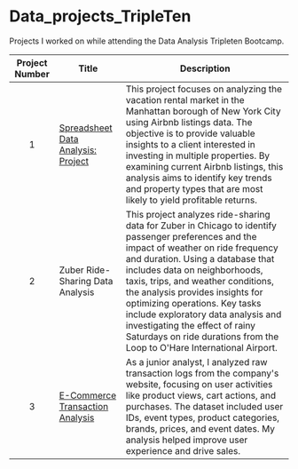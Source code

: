 # Data_projects_TripleTen
Projects I worked on  while attending the Data Analysis  Tripleten Bootcamp.


|Project Number | Title | Description|
|:-------------:|------|----------------|
|1| [Spreadsheet Data Analysis: Project](https://github.com/cams200394/Data_projects_TripleTen/tree/main/1.%20Spreadsheet%20Data%20Analysis%3A%20Project) | This project focuses on analyzing the vacation rental market in the Manhattan borough of New York City using Airbnb listings data. The objective is to provide valuable insights to a client interested in investing in multiple properties. By examining current Airbnb listings, this analysis aims to identify key trends and property types that are most likely to yield profitable returns.|
|2| Zuber Ride-Sharing Data Analysis | This project analyzes ride-sharing data for Zuber in Chicago to identify passenger preferences and the impact of weather on ride frequency and duration. Using a database that includes data on neighborhoods, taxis, trips, and weather conditions, the analysis provides insights for optimizing operations. Key tasks include exploratory data analysis and investigating the effect of rainy Saturdays on ride durations from the Loop to O'Hare International Airport.|
|3|[E-Commerce Transaction Analysis](https://github.com/cams200394/Data_projects_TripleTen/tree/main/3.%20E-Commerce%20Transaction%20Analysis)|As a junior analyst, I analyzed raw transaction logs from the company's website, focusing on user activities like product views, cart actions, and purchases. The dataset included user IDs, event types, product categories, brands, prices, and event dates. My analysis helped improve user experience and drive sales.|
